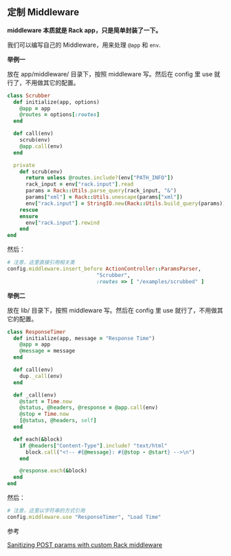 ## 定制 Middleware

**middleware 本质就是 Rack app，只是简单封装了一下。**

我们可以编写自己的 Middleware，用来处理 `@app` 和 `env`.

**举例一**

放在 app/middleware/ 目录下，按照 middleware 写。然后在 config 里 use 就行了，不用做其它的配置。

```ruby
class Scrubber
  def initialize(app, options)
    @app = app
    @routes = options[:routes]
  end

  def call(env)
    scrub(env)
    @app.call(env)
  end

  private
    def scrub(env)
      return unless @routes.include?(env["PATH_INFO"])
      rack_input = env["rack.input"].read
      params = Rack::Utils.parse_query(rack_input, "&")
      params["xml"] = Rack::Utils.unescape(params["xml"])
      env["rack.input"] = StringIO.new(Rack::Utils.build_query(params))
    rescue
    ensure
      env["rack.input"].rewind
    end
end
```

然后：

```ruby
# 注意，这里直接引用相关类
config.middleware.insert_before ActionController::ParamsParser,
                             "Scrubber",
                             :routes => [ "/examples/scrubbed" ]
```

**举例二**

放在 lib/ 目录下，按照 middleware 写。然后在 config 里 use 就行了，不用做其它的配置。

```ruby
class ResponseTimer
  def initialize(app, message = "Response Time")
    @app = app
    @message = message
  end

  def call(env)
    dup._call(env)
  end

  def _call(env)
    @start = Time.now
    @status, @headers, @response = @app.call(env)
    @stop = Time.now
    [@status, @headers, self]
  end

  def each(&block)
    if @headers["Content-Type"].include? "text/html"
      block.call("<!-- #{@message}: #{@stop - @start} -->\n") 
    end

    @response.each(&block)
  end
end
```

然后：

```ruby
# 注意，这里以字符串的方式引用
config.middleware.use "ResponseTimer", "Load Time"
```

参考

[Sanitizing POST params with custom Rack middleware](http://pivotallabs.com/sanitizing-post-params-with-custom-rack-middleware/)<br>
